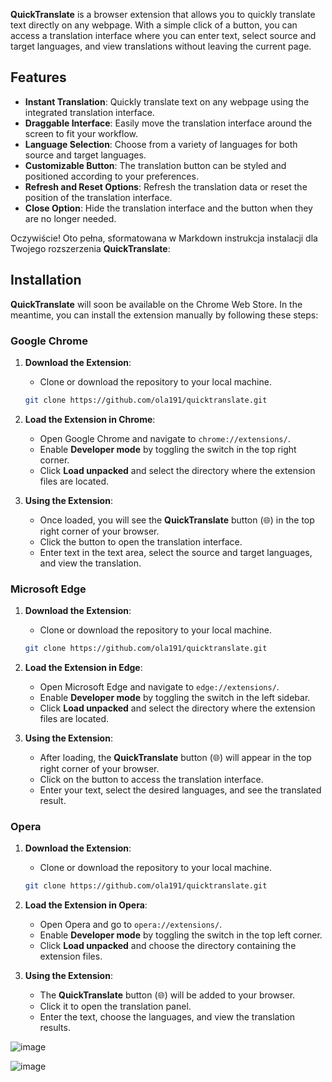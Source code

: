 **QuickTranslate** is a browser extension that allows you to quickly translate text directly on any webpage. With a simple click of a button, you can access a translation interface where you can enter text, select source and target languages, and view translations without leaving the current page.

## Features

- **Instant Translation**: Quickly translate text on any webpage using the integrated translation interface.
- **Draggable Interface**: Easily move the translation interface around the screen to fit your workflow.
- **Language Selection**: Choose from a variety of languages for both source and target languages.
- **Customizable Button**: The translation button can be styled and positioned according to your preferences.
- **Refresh and Reset Options**: Refresh the translation data or reset the position of the translation interface.
- **Close Option**: Hide the translation interface and the button when they are no longer needed.

Oczywiście! Oto pełna, sformatowana w Markdown instrukcja instalacji dla Twojego rozszerzenia **QuickTranslate**:

## Installation

**QuickTranslate** will soon be available on the Chrome Web Store. In the meantime, you can install the extension manually by following these steps:

### Google Chrome

1. **Download the Extension**:
   - Clone or download the repository to your local machine.

   ```bash
   git clone https://github.com/ola191/quicktranslate.git
   ```

2. **Load the Extension in Chrome**:
   - Open Google Chrome and navigate to `chrome://extensions/`.
   - Enable **Developer mode** by toggling the switch in the top right corner.
   - Click **Load unpacked** and select the directory where the extension files are located.

3. **Using the Extension**:
   - Once loaded, you will see the **QuickTranslate** button (🌐) in the top right corner of your browser.
   - Click the button to open the translation interface.
   - Enter text in the text area, select the source and target languages, and view the translation.

### Microsoft Edge

1. **Download the Extension**:
   - Clone or download the repository to your local machine.

   ```bash
   git clone https://github.com/ola191/quicktranslate.git
   ```

2. **Load the Extension in Edge**:
   - Open Microsoft Edge and navigate to `edge://extensions/`.
   - Enable **Developer mode** by toggling the switch in the left sidebar.
   - Click **Load unpacked** and select the directory where the extension files are located.

3. **Using the Extension**:
   - After loading, the **QuickTranslate** button (🌐) will appear in the top right corner of your browser.
   - Click on the button to access the translation interface.
   - Enter your text, select the desired languages, and see the translated result.

### Opera

1. **Download the Extension**:
   - Clone or download the repository to your local machine.

   ```bash
   git clone https://github.com/ola191/quicktranslate.git
   ```

2. **Load the Extension in Opera**:
   - Open Opera and go to `opera://extensions/`.
   - Enable **Developer mode** by toggling the switch in the top left corner.
   - Click **Load unpacked** and choose the directory containing the extension files.

3. **Using the Extension**:
   - The **QuickTranslate** button (🌐) will be added to your browser.
   - Click it to open the translation panel.
   - Enter the text, choose the languages, and view the translation results.
  
![image](https://github.com/user-attachments/assets/99deacc6-b7ba-4f9e-9335-c1957927602e)

![image](https://github.com/user-attachments/assets/dc800673-2910-4f93-9b36-065617467ce0)

